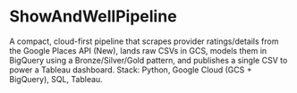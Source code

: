 # ShowAndWellPipeline
A compact, cloud-first pipeline that scrapes provider ratings/details from the Google Places API (New), lands raw CSVs in GCS, models them in BigQuery using a Bronze/Silver/Gold pattern, and publishes a single CSV to power a Tableau dashboard. Stack: Python, Google Cloud (GCS + BigQuery), SQL, Tableau.
